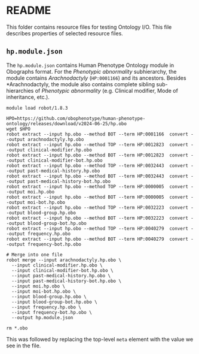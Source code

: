 # README

This folder contains resource files for testing Ontology I/O. This file describes properties of selected resource files.

## ``hp.module.json``

The `hp.module.json` contains Human Phenotype Ontology module in Obographs format. For the *Phenotypic abnormality*
subhierarchy, the module contains *Arachnodactyly* (`HP:0001166`) and its ancestors. Besides *Arachnodactyly, the module
also contains complete sibling sub-hierarchies of *Phenotypic abnormality* (e.g. Clinical modifier, Mode of inheritance,
etc.).

```shell
module load robot/1.8.3

HPO=https://github.com/obophenotype/human-phenotype-ontology/releases/download/v2024-06-25/hp.obo
wget $HPO
robot extract --input hp.obo --method BOT --term HP:0001166  convert --output arachnodactyly.hp.obo
robot extract --input hp.obo --method TOP --term HP:0012823  convert --output clinical-modifier.hp.obo
robot extract --input hp.obo --method BOT --term HP:0012823  convert --output clinical-modifier-bot.hp.obo
robot extract --input hp.obo --method TOP --term HP:0032443  convert --output past-medical-history.hp.obo
robot extract --input hp.obo --method BOT --term HP:0032443  convert --output past-medical-history-bot.hp.obo
robot extract --input hp.obo --method TOP --term HP:0000005  convert --output moi.hp.obo
robot extract --input hp.obo --method BOT --term HP:0000005  convert --output moi-bot.hp.obo
robot extract --input hp.obo --method TOP --term HP:0032223  convert --output blood-group.hp.obo
robot extract --input hp.obo --method BOT --term HP:0032223  convert --output blood-group-bot.hp.obo
robot extract --input hp.obo --method TOP --term HP:0040279  convert --output frequency.hp.obo
robot extract --input hp.obo --method BOT --term HP:0040279  convert --output frequency-bot.hp.obo

# Merge into one file
robot merge --input arachnodactyly.hp.obo \
  --input clinical-modifier.hp.obo \
  --input clinical-modifier-bot.hp.obo \
  --input past-medical-history.hp.obo \
  --input past-medical-history-bot.hp.obo \
  --input moi.hp.obo \
  --input moi-bot.hp.obo \
  --input blood-group.hp.obo \
  --input blood-group-bot.hp.obo \
  --input frequency.hp.obo \
  --input frequency-bot.hp.obo \
  --output hp.module.json

rm *.obo
```

This was followed by replacing the top-level `meta` element with the value we see in the file.
